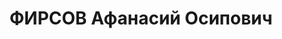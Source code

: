 ---
title: ФИРСОВ Афанасий Осипович
description: "(1883, Бердянск — 1937 (по другим данным — 1943)) — советский конструктор,\
  \ в 1931—1936 годах начальник Конструкторского бюро танкостроения Харьковского паровозостроительного\
  \ завода им. Коминтерна, создавшего танки БТ-5 и БТ-7. \n  Род. в 1883 году в Бердянске\
  \ в многодетной семье (14 детей) бердянского купца Осипа Фирсова. \n  Окончил железнодорожное\
  \ училище и продолжил образование за границей в высшей технической школе в Митвайде\
  \ (Германия) и политехническом институте в Цюрихе (Швейцария). Работал на заводе\
  \ «Зульцер». \n  С началом Первой мировой войны вернулся в Россию (в Архангельск).\
  \ Работал над созданием дизелей для подводных лодок на Коломенском машиностроительном\
  \ заводе, затем весной 1916 года перешёл на работу на завод «Теплоход» под Нижним\
  \ Новгородом, где создавались минные заградители. С октября 1917 года в течение\
  \ пяти лет — начальник губернского управления профессионального образования. В 1922—1927\
  \ годах — главный механик на заводе «Красная Этна» (Нижний Новгород), затем работал\
  \ в Николаеве на Николаевском судостроительном заводе им. Андре Марти (1927—1930).\
  \ \n  В 1930 году поступил на ленинградский завод «Русский дизель», где был обвинён\
  \ в участии во вредительской группе и арестован. \n  Однако уже 18 сентября 1931\
  \ года коллегия Объединённого государственного политического управления приняла\
  \ решение о переводе инженера Фирсова из мест изоляции на работу в Харьков — на\
  \ Харьковский паровозостроительный завод им. Коминтерна (ныне ПО им. Малышева),\
  \ где в это время активно разворачивал свою деятельность один из центров советского\
  \ танкостроения. \n  Выписка из протокола заседания коллегии ОГПУ от 18 сентября\
  \ 1931 года[3]: \n  Слушали: \n  Пересмотр дела № 101032 гр. Фирсова Афанасия Осиповича,\
  \ приг. пост. кол. ОГПУ от 23/6-30 г. к заключению в концлагерь — сроком на пять\
  \ лет. \n  Постановили: \n  Фирсову Афанасию Осиповичу оставшийся срок изоляции\
  \ заменить высылкой в гор. Харьков для работы на ХПЗ. \n  Из мест заключения Фирсова\
  \ переводят руководителем секретного танкового КБ по причине непростой ситуации,\
  \ сложившейся на ХПЗ: уход предыдущего руководителя КБ И. Н. Алексенко, отзыв в\
  \ Москву военного инженера 2-го ранга Н. М. Тоскина и отсутствие адекватной замены\
  \ вынудили руководство завода вмешаться в судьбу А. О. Фирсова. \n  6 декабря 1931\
  \ года А. О. Фирсов возглавил специальное конструкторское бюро машиностроения. Под\
  \ его руководством молодые советские инженеры прошли уникальную школу конструкторского\
  \ мастерства, реализуя свои творческие находки в быстроходных танках БТ-5 и БТ-7.\
  \ \n  По свидетельству руководителя дизельного отдела Константина Челпана (расстрелян\
  \ в 1938 году), А. О. Фирсов внёс большой вклад в разработку четырёхтактного 12-цилиндрового\
  \ V-образного быстроходного дизеля мощностью 400 л.с. С его появлением начался процесс\
  \ оснащения отечественных танков дизельными двигателями. \n  В своей рукописи «Воспоминание\
  \ о танкостроителях и дизелестроителях» Василий Никитич Васильев, стоявший у истоков\
  \ создания двигателя танка Т-34, написал: \n  Официальная советская историография\
  \ связывает создание знаменитого танка Т-34 исключительно с именем главного конструктора\
  \ Михаила Кошкина, сменившего в декабре 1936 года репрессированного Афанасия Фирсова.\
  \ Но основы для создания Т-34, его первичный технический облик, основные боевые\
  \ характеристики были заложены ещё при Фирсове. Уже в конце 1935 г. на столе главного\
  \ конструктора лежали проработанные эскизы принципиально нового танка: противоснарядное\
  \ бронирование с большими углами наклона, длинноствольная 76, 2 мм пушка, дизельный\
  \ двигатель В-2, масса до 30 т… Ближайшими помощниками Фирсова в этих разработках\
  \ были Александр Морозов и Михаил Таршинов. Такая же коллизия имела место и при\
  \ создании знаменитого дизеля В-2, который до сих пор применяется на современных\
  \ танках. Первопроходец — Константин Челпан, его преемник — Иван Трашутин. \n  Летом\
  \ 1936 года в разгар репрессий А. О. Фирсов отстранён от руководства КБ. К тому\
  \ времени в войска было поставлено 687 танков БТ-7, на которые массово начали приходить\
  \ акты-рекламации о выходе из строя коробок передач. Представители военной приёмки\
  \ АБТУ РККА на заводе № 183 вынуждены прекратить приём готовых машин: БТ-7 в открытую\
  \ называют «вредительским танком». \n  Но он продолжает активную работу. В короткие\
  \ сроки было рассмотрено несколько решений новой коробки передач, из которых в производство\
  \ ушла конструкция, разработанная А. А. Морозовым под руководством А. О. Фирсова.\
  \ Проектирует установку огнемёта и дымовых приборов на танк, лично встречает и вводит\
  \ в курс дела нового руководителя КБ М. И. Кошкина. \n  В середине 1937 года А.\
  \ О. Фирсов вновь арестован и отправлен в тюрьму (помимо него в группе «вредителей»\
  \ из числа работников завода и военной приёмки АБТУ РККА оказался и директор завода\
  \ И. П. Бондаренко). Точных сведений о его дальнейшей судьбе нет (по одним данным\
  \ — умер в заключении в 1943 году на 65-м году жизни, по другим — расстрелян без\
  \ суда и следствия в 1937 году). \n  Реабилитирован в 1956 году «за отсутствием\
  \ состава преступления». \n  До конца 1980-х годов его имя в печати и исследовательских\
  \ работах не упоминалось."
---